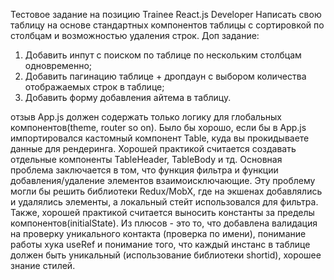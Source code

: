 Тестовое задание на позицию Trainee React.js Developer
Написать свою таблицу на основе стандартных компонентов
таблицы с сортировкой по столбцам и возможностью удаления строк.
Доп задание:
1) Добавить инпут с поиском по таблице по нескольким столбцам
одновременно;
2) Добавить пагинацию таблице + дропдаун с выбором количества
отображаемых строк в таблице;
3) Добавить форму добавления айтема в таблицу.

отзыв
App.js должен содержать только логику для глобальных компонентов(theme, router so on).
Было бы хорошо, если бы в App.js импортировался кастомный компонент Table,
куда вы прокидываете данные для рендеринга. 
Хорошей практикой считается создавать отдельные компоненты TableHeader, TableBody и тд.
Основная проблема заключается в том, что функция фильтра и функции добавления/удаление элементов взаимоисключающие.
Эту проблему могли бы решить библиотеки Redux/MobX, где на экшенах добавлялись и удалялись элементы, 
а локальный стейт использовался для фильтра. 
Также, хорошей практикой считается выносить константы за пределы компонентов(initialState). 
Из плюсов - это то, что добавлена валидация на проверку уникального контакта (проверка по имени),
понимание работы хука useRef и понимание того, что каждый инстанс в таблице должен быть уникальный 
(использование библиотеки shortid), хорошее знание стилей.
